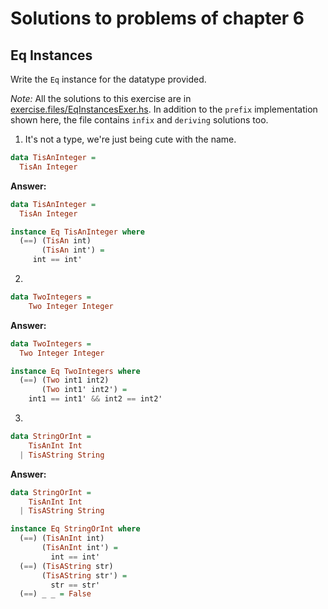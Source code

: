 # Solutions to problems of chapter 6

## Eq Instances

Write the `Eq` instance for the datatype provided.

_Note:_ All the solutions to this exercise are in [exercise.files/EqInstancesExer.hs](exercise.files/EqInstancesExer.hs). In addition to the `prefix` implementation shown here, the file contains `infix` and `deriving` solutions too.

1. It's not a type, we're just being cute with the name.

```haskell
data TisAnInteger =
  TisAn Integer
```

**Answer:**

```haskell
data TisAnInteger =
  TisAn Integer

instance Eq TisAnInteger where
  (==) (TisAn int)
       (TisAn int') =
     int == int'
```

2.

```haskell
data TwoIntegers =
    Two Integer Integer
```

**Answer:**

```haskell
data TwoIntegers =
  Two Integer Integer

instance Eq TwoIntegers where
  (==) (Two int1 int2)
       (Two int1' int2') =
    int1 == int1' && int2 == int2'
```

3.

```haskell
data StringOrInt =
    TisAnInt Int
  | TisAString String
```

**Answer:**

```haskell
data StringOrInt =
    TisAnInt Int
  | TisAString String

instance Eq StringOrInt where
  (==) (TisAnInt int)
       (TisAnInt int') =
         int == int'
  (==) (TisAString str)
       (TisAString str') =
         str == str'
  (==) _ _ = False
```
